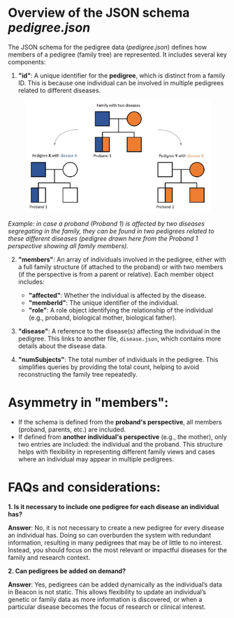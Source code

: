# Overview of the JSON schema *pedigree.json*

The JSON schema for the pedigree data (*pedigree.json*) defines how members of a pedigree (family tree) are represented. It includes several key components:
1. **"id"**: A unique identifier for the **pedigree**, which is distinct from a family ID. This is because one individual can be involved in multiple pedigrees related to different diseases.
<figure>
<img src="./docs/img/Pedigree-image1.jpg" alt="Example schema"/>
</figure>

*Example: in case a proband (Proband 1) is affected by two diseases segregating in the family, they can be found in two pedigrees related to these different diseases (pedigree drawn here from the Proband 1 perspective showing all family members).*

2. **"members"**: An array of individuals involved in the pedigree, either with a full family structure (if attached to the proband) or with two members (if the perspective is from a parent or relative). Each member object includes:
	- **"affected"**: Whether the individual is affected by the disease.
	- **"memberId"**: The unique identifier of the individual.
 	- **"role"**: A role object identifying the relationship of the individual (e.g., proband, biological mother, biological father).

3. **"disease"**: A reference to the disease(s) affecting the individual in the pedigree. This links to another file, `disease.json`, which contains more details about the disease data.
    
4. **"numSubjects"**: The total number of individuals in the pedigree. This simplifies queries by providing the total count, helping to avoid reconstructing the family tree repeatedly.

# Asymmetry in "members":
- If the schema is defined from the **proband's perspective**, all members (proband, parents, etc.) are included.
- If defined from **another individual's perspective** (e.g., the mother), only two entries are included: the individual and the proband.
This structure helps with flexibility in representing different family views and cases where an individual may appear in multiple pedigrees.

# FAQs and considerations:
**1. Is it necessary to include one pedigree for each disease an individual has?**

**Answer**: No, it is not necessary to create a new pedigree for every disease an individual has. Doing so can overburden the system with redundant information, resulting in many pedigrees that may be of little to no interest. Instead, you should focus on the most relevant or impactful diseases for the family and research context.

**2. Can pedigrees be added on demand?**

**Answer**: Yes, pedigrees can be added dynamically as the individual’s data in Beacon is not static. This allows flexibility to update an individual’s genetic or family data as more information is discovered, or when a particular disease becomes the focus of research or clinical interest.
